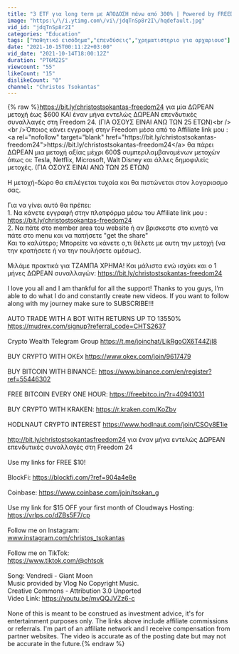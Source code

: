 ```yaml
---
title: "3 ETF για long term με ΑΠΟΔΟΣΗ πάνω από 300% | Powered by FREEDOM24 | ETF | STOCKS"
image: "https:\/\/i.ytimg.com\/vi\/jdqTnSp8r2I\/hqdefault.jpg"
vid_id: "jdqTnSp8r2I"
categories: "Education"
tags: ["παθητικό εισόδημα","επενδύσεις","χρηματιστηριο για αρχαριουσ"]
date: "2021-10-15T00:11:22+03:00"
vid_date: "2021-10-14T18:00:12Z"
duration: "PT6M22S"
viewcount: "55"
likeCount: "15"
dislikeCount: "0"
channel: "Christos Tsokantas"
---
```

{% raw %}<a rel="nofollow" target="blank" href="https://bit.ly/christostsokantas-freedom24">https://bit.ly/christostsokantas-freedom24</a> για μία ΔΩΡΕΑΝ μετοχή έως $600 ΚΑΙ έναν μήνα εντελώς ΔΩΡΕΑΝ επενδυτικές συναλλαγές στη Freedom 24. (ΓΙΑ ΟΣΟΥΣ ΕΙΝΑΙ ΑΝΩ ΤΩΝ 25 ΕΤΩΝ)<br /><br />Όποιος κάνει εγγραφή στην Freedom μέσα από το Affiliate link μου : <a rel="nofollow" target="blank" href="https://bit.ly/christostsokantas-freedom24">https://bit.ly/christostsokantas-freedom24</a> θα πάρει ΔΩΡΕΑΝ μια μετοχή αξίας μέχρι 600$ συμπεριλαμβανομένων μετοχών όπως οι: Tesla, Netflix, Microsoft, Walt Disney και άλλες δημοφιλείς μετοχές. (ΓΙΑ ΟΣΟΥΣ ΕΙΝΑΙ ΑΝΩ ΤΩΝ 25 ΕΤΩΝ)<br /><br />Η μετοχή-δώρο θα επιλέγεται τυχαία και θα πιστώνεται στον λογαριασμο σας.<br /><br />Για να γίνει αυτό θα πρέπει:<br />1. Να κάνετε εγγραφή στην πλατφόρμα μέσω του Affiliate link μου : <a rel="nofollow" target="blank" href="https://bit.ly/christostsokantas-freedom24">https://bit.ly/christostsokantas-freedom24</a><br />2. Να πάτε στο member area του website ή αν βρισκεστε στο κινητό να πάτε στο menu και να πατήσετε &quot;get the share&quot;<br />Και το καλύτερο; Μπορείτε να κάνετε ο,τι θέλετε με αυτη την μετοχή (να την κρατήσετε ή να την πουλήσετε αμέσως).<br /><br />Μιλάμε πρακτικά για ΤΖΑΜΠΑ ΧΡΗΜΑ! Και μάλιστα ενώ ισχύει και ο 1 μήνες ΔΩΡΕΑΝ συναλλαγών: <a rel="nofollow" target="blank" href="https://bit.ly/christostsokantas-freedom24">https://bit.ly/christostsokantas-freedom24</a><br /><br />I love you all and I am thankful for all the support! Thanks to you guys, I’m able to do what I do and constantly create new videos. If you want to follow along with my journey make sure to SUBSCRIBE!!!<br /><br />AUTO TRADE WITH A BOT WITH RETURNS UP TO 13550% <a rel="nofollow" target="blank" href="https://mudrex.com/signup?referral_code=CHTS2637">https://mudrex.com/signup?referral_code=CHTS2637</a><br /><br />Crypto Wealth Telegram Group <a rel="nofollow" target="blank" href="https://t.me/joinchat/LikRgoOX6T44ZjI8">https://t.me/joinchat/LikRgoOX6T44ZjI8</a><br /><br />BUY CRYPTO WITH OKEx <a rel="nofollow" target="blank" href="https://www.okex.com/join/9617479">https://www.okex.com/join/9617479</a><br /><br />BUY BITCOIN WITH BINANCE: <a rel="nofollow" target="blank" href="https://www.binance.com/en/register?ref=55446302">https://www.binance.com/en/register?ref=55446302</a><br /><br />FREE BITCOIN EVERY ONE HOUR: <a rel="nofollow" target="blank" href="https://freebitco.in/?r=40941031">https://freebitco.in/?r=40941031</a><br /><br />BUY CRYPTO WITH KRAKEN: <a rel="nofollow" target="blank" href="https://r.kraken.com/KoZbv">https://r.kraken.com/KoZbv</a><br /><br />HODLNAUT CRYPTO INTEREST <a rel="nofollow" target="blank" href="https://www.hodlnaut.com/join/CSOy8E1ie">https://www.hodlnaut.com/join/CSOy8E1ie</a><br /><br /><a rel="nofollow" target="blank" href="http://bit.ly/christostsokantasfreedom24">http://bit.ly/christostsokantasfreedom24</a> για έναν μήνα εντελώς ΔΩΡΕΑΝ επενδυτικές συναλλαγές στη Freedom 24<br /><br />Use my links for FREE $10!<br /><br />BlockFi: <a rel="nofollow" target="blank" href="https://blockfi.com/?ref=904a4e8e">https://blockfi.com/?ref=904a4e8e</a><br /><br />Coinbase: <a rel="nofollow" target="blank" href="https://www.coinbase.com/join/tsokan_g">https://www.coinbase.com/join/tsokan_g</a><br /><br />Use my link for $15 OFF your first month of Cloudways Hosting: <a rel="nofollow" target="blank" href="https://vrlps.co/dZBs5F7/cp">https://vrlps.co/dZBs5F7/cp</a><br /><br />Follow me on Instagram:<br />www.instagram.com/christos_tsokantas<br /><br />Follow me on TikTok:<br /><a rel="nofollow" target="blank" href="https://www.tiktok.com/@chtsok">https://www.tiktok.com/@chtsok</a><br /><br />Song: Vendredi - Giant Moon<br />Music provided by Vlog No Copyright Music.<br />Creative Commons - Attribution 3.0 Unported<br />Video Link: <a rel="nofollow" target="blank" href="https://youtu.be/mvQQJVZz6-c">https://youtu.be/mvQQJVZz6-c</a><br /><br />None of this is meant to be construed as investment advice, it's for entertainment purposes only. The links above include affiliate commissions or referrals. I'm part of an affiliate network and I receive compensation from partner websites. The video is accurate as of the posting date but may not be accurate in the future.{% endraw %}
